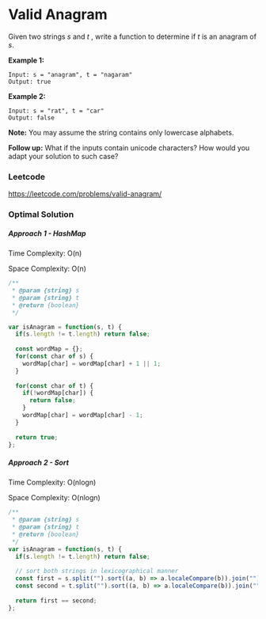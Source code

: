 # Valid Anagram

Given two strings *s* and *t* , write a function to determine if *t* is an anagram of *s*.

**Example 1:**

```
Input: s = "anagram", t = "nagaram"
Output: true
```

**Example 2:**

```
Input: s = "rat", t = "car"
Output: false
```

**Note:**
You may assume the string contains only lowercase alphabets.

**Follow up:**
What if the inputs contain unicode characters? How would you adapt your solution to such case?



### Leetcode

https://leetcode.com/problems/valid-anagram/



### Optimal Solution

##### Approach 1 - HashMap

Time Complexity: O(n)

Space Complexity: O(n)

```js
/**
 * @param {string} s
 * @param {string} t
 * @return {boolean}
 */

var isAnagram = function(s, t) {
  if(s.length != t.length) return false;
  
  const wordMap = {};
  for(const char of s) {
    wordMap[char] = wordMap[char] + 1 || 1;
  }
  
  for(const char of t) {
    if(!wordMap[char]) {
      return false;
    }
    wordMap[char] = wordMap[char] - 1;
  }
  
  return true;
};
```



##### Approach 2 - Sort

Time Complexity: O(nlogn)

Space Complexity: O(nlogn)

```js
/**
 * @param {string} s
 * @param {string} t
 * @return {boolean}
 */
var isAnagram = function(s, t) {
  if(s.length != t.length) return false;
  
  // sort both strings in lexicographical manner
  const first = s.split("").sort((a, b) => a.localeCompare(b)).join("");
  const second = t.split("").sort((a, b) => a.localeCompare(b)).join("");
  
  return first == second;
};
```
